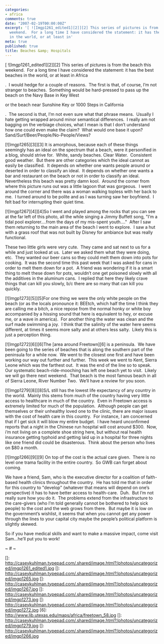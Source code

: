 ```yaml
---
categories:
- africa
comments: true
date: "2007-02-19T00:00:00Z"
excerpt: '[ ![Imgp1261_edited1][2]][2] This series of pictures is from the beach this
  weekend.  For a long time I have considered the statement: it has the best beaches
  in the world, or at least in'
meta: true
published: true
title: Beaches &amp; Hospitals
---
```


[ ![Imgp1261_edited1][2]][2] This series of pictures is from the beach this weekend.  For a long time I have considered the statement: it has the best beaches in the world, or at least in 
Africa

.  I would hedge for a couple of reasons.  The first is that, of course, I’m not stranger to beaches.  Something would be hard-pressed to pass up the beach on the Navy Base in 
Key West

or the beach near Sunshine Key or 1000 Steps in 
California

.  The second is that, I’m not even sure what that phrase means.  Usually I hate getting wrapped around minor semantical differences.  I really am not bagging on the verbiage choices, what I mean is that I don’t understand how one could even make the claim?  What would one base it upon?  Sand/Surf/Beer/People/No-People/Views?  



[![Imgp1265][3]][3] It is amorphous, because each of these things seemingly has an ideal on the spectrum that a beach, were it personified in a blog, should strive for.  White, sandy beaches. Clear Water.  Consistent good weather.  But there are other categories which the ideal cannot as easily be classified.  It depends on whether one wants people around or deserted in order to classify an ideal.  It depends on whether one wants a bar and restaurant on the beach or not in order to classify an ideal.  Nevertheless this beach was pretty damn kool.  Around the corner from where this picture runs out was a little lagoon that was gorgeous.  I went around the corner and there was a woman walking topless with her back to me.  I turned around to be polite and as I was turning saw her boyfriend.  I felt bad for interrupting their quiet time.  



[![Imgp1267][4]][4]So I went and played among the rocks that you can see at the far left of this photo, all the while singing a Jimmy Buffett song, "I’m a tidal pool explorer….from the days of my mis-spent youth…."  After I saw them returning to the main area of the beach I went to explore.  I saw a hut with a grass roof that was not built by Disney for ambiance but was really functional.



These two little girls were very cute.  They came and sat next to us for a while and just looked at us.  Later we asked them what they were doing, etc.  They wanted our beer cans so they could melt them down into pots for cooking.  It was the second time this past week that I was asked for cans in order to melt them down for a pot.  A friend was wondering if it is a smart thing to melt these down for pots, wouldn’t one get poisoned slowly with all the additives in the aluminum cans.  I replied that here they likely crave things that can kill you slowly, b/c there are so many that can kill you quickly. 



[![Imgp1273][5]][5]For one thing we were the only white people on the beach (or as the locals pronounce it: BEEtch, which half the time I think they are calling me a bitch, a nice repose from the normal honky or white boy accompanied by a hissing sound that here is equivalent to hey, or excuse me, or a wave in america).  For another thing the water was clean and the surf made swimming a joy.  I think that the salinity of the water here seems different, at times it seems more salty and at others less salty.  Likely this is just a perception thing.  



[![Imgp1272][6]][6]The [area around Freetown][6] is a peninsula.  We have been going to the series of beaches that is along the southern part of the peninsula for a while now.  We went to the closest one first and have been working our way out further and further.  This week we went to Kent, Sierra Leone which was the farthest out.  It was the end of the line so to speak.  Our systematic beach-ride-mooching has left one beach yet to visit.  Likely we will go there next weekend.  That beach is the most famous beach in all of Sierra Leone, River Number Two.  We’ll have a review for you soon.



[![Imgp1279][8]][8]S/L still has the lowest life expectancy of any country in the world.  Mainly this stems from much of the country having very little access to healthcare in much of the country.  Even in Freetown access is extremely limited for much of the population.  Although people can get themselves or their unhealthy loved one to the clinic, there are major issues with the cost of health care in this country.  For instance, I am concerned that if I get sick it will blow my entire budget.  I have heard unconfirmed reports that a night in the Chinese run hospital will cost around $300.  Now, i’m not living on a complete shoe string here, but without real health insurance getting typhoid and getting laid up in a hospital for three nights like one friend did could be disasterous.  Think about the person who lives on $80 a month.  



[![Imgp1266][9]][9] On top of the cost is the actual care given.  There is no level one trama facility in the entire country.  So GWB can forget about coming.  



We have a friend, Sam, who is the executive director for a coalition of faith-based health clinics throughout the country.  He has told me that in order for this country to "develop" (whatever that means will depend on one’s perspective) it has to have better access to health-care.  Duh.  But I’m not really sure how you do it.  The problems extend from the infrastructure to the care-givers (who I’m told generally cannot be bothered to help sick people) to the cost and the web grows from there.  But maybe it is low on the government’s wishlist, it seems that when you cannot get any power through the lines to your capital city maybe the people’s political platform is slightly skewed.



So if you have medical skills and want to make a massive impact, come visit Sam…he’ll put you to work!



~ # ~

 []: http://caseykuhlman.typepad.com/.shared/image.html?/photos/uncategorized/imgp1261_edited1.jpg
 []: http://caseykuhlman.typepad.com/.shared/image.html?/photos/uncategorized/imgp1265.jpg
 []: http://caseykuhlman.typepad.com/.shared/image.html?/photos/uncategorized/imgp1267.jpg
 []: http://caseykuhlman.typepad.com/.shared/image.html?/photos/uncategorized/imgp1273.jpg
 []: http://caseykuhlman.typepad.com/.shared/image.html?/photos/uncategorized/imgp1272.jpg
 [6]: http://www.lib.utexas.edu/maps/africa/freetown_58.jpg
 []: http://caseykuhlman.typepad.com/.shared/image.html?/photos/uncategorized/imgp1279.jpg
 []: http://caseykuhlman.typepad.com/.shared/image.html?/photos/uncategorized/imgp1266.jpg